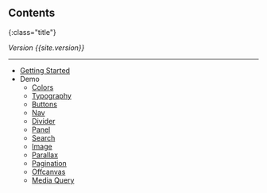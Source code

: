 ## Contents
{:class="title"}

*Version {{site.version}}*

---

* [Getting Started]({{site.baseurl}}/contents/getting-started)
* Demo
  - [Colors]({{site.baseurl}}/contents/demo/colors)
  - [Typography]({{site.baseurl}}/contents/demo/typography)
  - [Buttons]({{site.baseurl}}/contents/demo/buttons)
  - [Nav]({{site.baseurl}}/contents/demo/nav)
  - [Divider]({{site.baseurl}}/contents/demo/divider)
  - [Panel]({{site.baseurl}}/contents/demo/panel)
  - [Search]({{site.baseurl}}/contents/demo/search)
  - [Image]({{site.baseurl}}/contents/demo/image)
  - [Parallax]({{site.baseurl}}/contents/demo/parallax)
  - [Pagination]({{site.baseurl}}/contents/demo/pagination)
  - [Offcanvas]({{site.baseurl}}/contents/demo/offcanvas)
  - [Media Query]({{site.baseurl}}/contents/demo/media-query)
